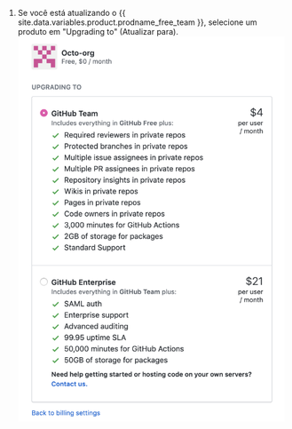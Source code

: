 1. Se você está atualizando o {{ site.data.variables.product.prodname_free_team }}, selecione um produto em "Upgrading to" (Atualizar para). ![Botão Upgrade (Atualizar)](/assets/images/help/billing/upgrade-to-product.png)
